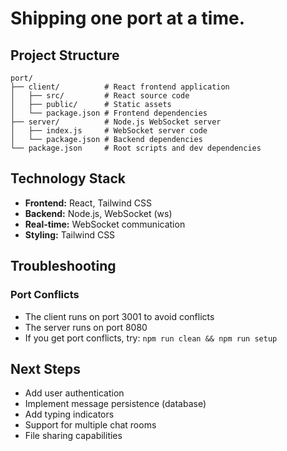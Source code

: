 #  Shipping one port at a time.

## Project Structure

```
port/
├── client/          # React frontend application
│   ├── src/         # React source code
│   ├── public/      # Static assets
│   └── package.json # Frontend dependencies
├── server/          # Node.js WebSocket server
│   ├── index.js     # WebSocket server code
│   └── package.json # Backend dependencies
└── package.json     # Root scripts and dev dependencies
```

## Technology Stack

- **Frontend:** React, Tailwind CSS
- **Backend:** Node.js, WebSocket (ws)
- **Real-time:** WebSocket communication
- **Styling:** Tailwind CSS

## Troubleshooting

### Port Conflicts
- The client runs on port 3001 to avoid conflicts
- The server runs on port 8080
- If you get port conflicts, try: `npm run clean && npm run setup`


## Next Steps

- Add user authentication
- Implement message persistence (database)
- Add typing indicators
- Support for multiple chat rooms
- File sharing capabilities
